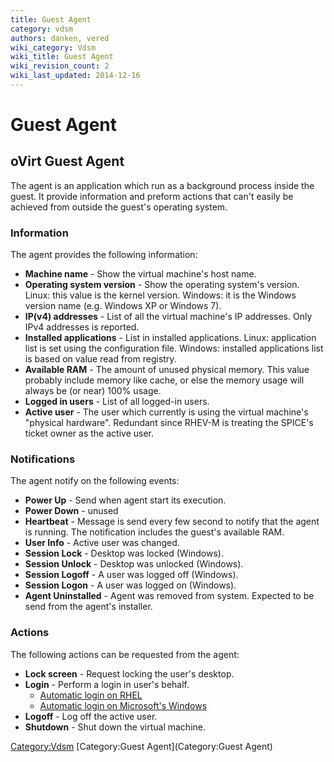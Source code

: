 ```yaml
---
title: Guest Agent
category: vdsm
authors: danken, vered
wiki_category: Vdsm
wiki_title: Guest Agent
wiki_revision_count: 2
wiki_last_updated: 2014-12-16
---
```


# Guest Agent

## oVirt Guest Agent

The agent is an application which run as a background process inside the guest. It provide information and preform actions that can't easily be achieved from outside the guest's operating system.

### Information

The agent provides the following information:

*   **Machine name** - Show the virtual machine's host name.
*   **Operating system version** - Show the operating system's version. Linux: this value is the kernel version. Windows: it is the Windows version name (e.g. Windows XP or Windows 7).
*   **IP(v4) addresses** - List of all the virtual machine's IP addresses. Only IPv4 addresses is reported.
*   **Installed applications** - List in installed applications. Linux: application list is set using the configuration file. Windows: installed applications list is based on value read from registry.
*   **Available RAM** - The amount of unused physical memory. This value probably include memory like cache, or else the memory usage will always be (or near) 100% usage.
*   **Logged in users** - List of all logged-in users.
*   **Active user** - The user which currently is using the virtual machine's "physical hardware". Redundant since RHEV-M is treating the SPICE's ticket owner as the active user.

### Notifications

The agent notify on the following events:

*   **Power Up** - Send when agent start its execution.
*   **Power Down** - unused
*   **Heartbeat** - Message is send every few second to notify that the agent is running. The notification includes the guest's available RAM.
*   **User Info** - Active user was changed.
*   **Session Lock** - Desktop was locked (Windows).
*   **Session Unlock** - Desktop was unlocked (Windows).
*   **Session Logoff** - A user was logged off (Windows).
*   **Session Logon** - A user was logged on (Windows).
*   **Agent Uninstalled** - Agent was removed from system. Expected to be send from the agent's installer.

### Actions

The following actions can be requested from the agent:

*   **Lock screen** - Request locking the user's desktop.
*   **Login** - Perform a login in user's behalf.
    -   [Automatic login on RHEL](Guest_Agent_Login_RHEL)
    -   [Automatic login on Microsoft's Windows](Guest_Agent_Login_Windows)
*   **Logoff** - Log off the active user.
*   **Shutdown** - Shut down the virtual machine.

<Category:Vdsm> [Category:Guest Agent](Category:Guest Agent)
